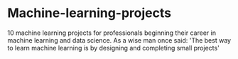 # Machine-learning-projects
10 machine learning projects for professionals beginning their career in machine learning and data science.
As a wise man once said: 'The best way to learn machine learning is by designing and completing small projects'
